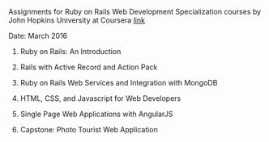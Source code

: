 Assignments for Ruby on Rails Web Development Specialization courses by John Hopkins University at Coursera [link](https://www.coursera.org/specializations/ruby-on-rails)

Date: March 2016

1. Ruby on Rails: An Introduction

2. Rails with Active Record and Action Pack

3. Ruby on Rails Web Services and Integration with MongoDB

4. HTML, CSS, and Javascript for Web Developers

5. Single Page Web Applications with AngularJS

6. Capstone: Photo Tourist Web Application
